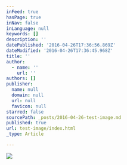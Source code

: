 ```yaml
---
inFeed: true
hasPage: true
inNav: false
inLanguage: null
keywords: []
description: ''
datePublished: '2016-04-26T17:36:56.869Z'
dateModified: '2016-04-26T17:36:45.968Z'
title: ''
author:
  - name: ''
    url: ''
authors: []
publisher:
  name: null
  domain: null
  url: null
  favicon: null
starred: false
sourcePath: _posts/2016-04-26-test-image.md
published: true
url: test-image/index.html
_type: Article

---
```

![](https://the-grid-user-content.s3-us-west-2.amazonaws.com/2b537e5d-5777-4059-ba3a-b4566a5aa4d3.jpg)